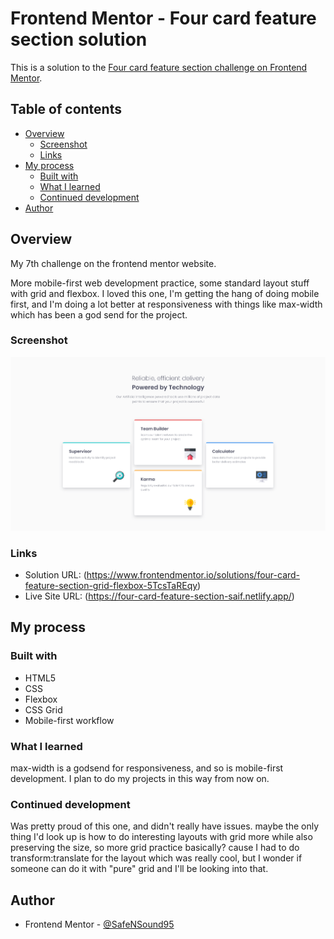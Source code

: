 # Frontend Mentor - Four card feature section solution

This is a solution to the [Four card feature section challenge on Frontend Mentor](https://www.frontendmentor.io/challenges/four-card-feature-section-weK1eFYK).

## Table of contents

- [Overview](#overview)
  - [Screenshot](#screenshot)
  - [Links](#links)
- [My process](#my-process)
  - [Built with](#built-with)
  - [What I learned](#what-i-learned)
  - [Continued development](#continued-development)
- [Author](#author)

## Overview

My 7th challenge on the frontend mentor website.

More mobile-first web development practice, some standard layout stuff with grid and flexbox.
I loved this one, I'm getting the hang of doing mobile first, and I'm doing a lot better at responsiveness with things like max-width which has been a god send for the project.

### Screenshot

![](images/Screenshot-2023-09-21-Frontend-Mentor-Four-card-feature-section.png)

### Links

- Solution URL: (https://www.frontendmentor.io/solutions/four-card-feature-section-grid-flexbox-5TcsTaREqy)
- Live Site URL: (https://four-card-feature-section-saif.netlify.app/)

## My process

### Built with

- HTML5
- CSS
- Flexbox
- CSS Grid
- Mobile-first workflow

### What I learned

max-width is a godsend for responsiveness, and so is mobile-first development.
I plan to do my projects in this way from now on.

### Continued development

Was pretty proud of this one, and didn't really have issues.
maybe the only thing I'd look up is how to do interesting layouts with grid more while also preserving the size, so more grid practice basically? cause I had to do transform:translate for the layout which was really cool, but I wonder if someone can do it with "pure" grid and I'll be looking into that.

## Author

- Frontend Mentor - [@SafeNSound95](https://www.frontendmentor.io/profile/SafeNSound95)
